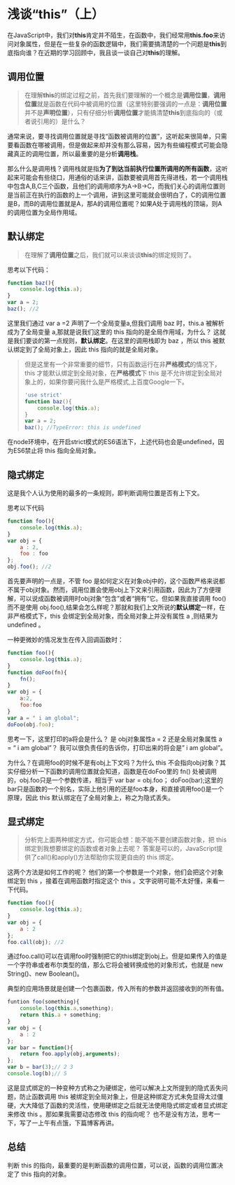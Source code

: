 # 浅谈“this”（上）

在JavaScript中，我们对**this**肯定并不陌生，在函数中，我们经常用**this.foo**来访问对象属性，但是在一些复杂的函数逻辑中，我们需要搞清楚的一个问题是**this**到底指向谁？在近期的学习回顾中，我且谈一谈自己对**this**的理解。

## 调用位置

> 在理解**this**的绑定过程之前，首先我们要理解的一个概念是**调用位置**，**调用位置**就是函数在代码中被调用的位置（这里特别要强调的一点是：**调用位置**并不是**声明位置**），只有仔细分析**调用位置**才能搞清楚**this**到底指向的（或者说引用的）是什么？

通常来说，要寻找调用位置就是寻找“函数被调用的位置”，这听起来很简单，只需要看函数在哪被调用，但是做起来却并没有那么容易，因为有些编程模式可能会隐藏真正的调用位置，所以最重要的是分析**调用栈**。

那么什么是调用栈？调用栈就是指**为了到达当前执行位置所调用的所有函数**，这听起来可能会有些绕口，用通俗的话来讲，函数要被调用首先得进栈，若一个调用栈中包含A,B,C三个函数，且他们的调用顺序为A->B->C，而我们关心的调用位置则是当前正在执行的函数的上一个调用，讲到这里可能就会很明白了，C的调用位置是B，而B的调用位置就是A，那A的调用位置呢？如果A处于调用栈的顶端，则A的调用位置为全局作用域。

## 默认绑定

> 在理解了**调用位置**之后，我们就可以来谈谈**this**的绑定规则了。

思考以下代码：

```js
function baz(){
    console.log(this.a);
}
var a = 2;
baz(); //2
```



这里我们通过 var a =2 声明了一个全局变量a,但我们调用 baz 时，this.a 被解析成为了全局变量 a,那就是说我们这里的 this 指向的是全局作用域，为什么？
这就是我们要谈的第一点规则，**默认绑定**。在这里的调用栈即为 baz ，所以 this 被默认绑定到了全局对象上，因此 this 指向的就是全局对象。

> 但是这里有一个非常重要的细节，只有函数运行在非**严格模式**的情况下， this 才能默认绑定到全局对象，在**严格模式**下 this 是不允许绑定到全局对象上的，如果你要问我什么是严格模式,上百度Google一下。
>
> ```js
> 'use strict'
> function baz(){
>     console.log(this.a);
> }
> var a = 2;
> baz(); //TypeError: this is undefined
> ```

在node环境中，在开启strict模式的ES6语法下，上述代码也会是undefined，因为ES6禁止将 this 指向全局对象。

## 隐式绑定

这是我个人认为使用的最多的一条规则，即判断调用位置是否有上下文。

思考以下代码

```js
function foo(){
    console.log(this.a);
}
var obj = {
    a : 2,
    foo : foo
};
obj.foo(); //2
```



首先要声明的一点是，不管 foo 是如何定义在对象obj中的，这个函数严格来说都不属于obj对象。然而，调用位置会使用obj上下文来引用函数，因此为了方便理解，可以说成函数被调用时obj对象“包含”或者“拥有”它。但如果我直接调用 foo() 而不是使用 obj.foo(),结果会怎么样呢？那就和我们上文所说的**默认绑定**一样，在非严格模式下，this 会绑定到全局对象，而全局对象上并没有属性 a ,则结果为 undefined 。

一种更微妙的情况发生在传入回调函数时：

```js
function foo(){
    console.log(this.a);
}
function doFoo(fn){
    fn();
}
var obj = {
    a:2,
    foo:foo
}
var a = " i am global";
doFoo(obj.foo);
```



思考一下，这里打印的a将会是什么？ 是 obj对象属性a = 2 还是全局对象属性 a = “ i am global”？ 我可以很负责任的告诉你，打印出来的将会是” i am global”。

为什么？在调用foo的时候不是有obj上下文吗？为什么 this 不会指向obj对象？其实仔细分析一下函数的调用位置就会知道，函数是在doFoo里的 fn() 处被调用的，obj.foo只是一个参数传递，相当于 var bar = obj.foo； doFoo(bar);这里的bar只是函数的一个别名，实际上他引用的还是foo本身，和直接调用foo()是一个原理，因此 this 默认绑定在了全局对象上，称之为隐式丢失。

## 显式绑定

> 分析完上面两种绑定方式，你可能会想：能不能不要创建函数对象，把 this 绑定到我想要绑定的函数或者对象上去呢？ 答案是可以的，JavaScript提供了call()和apply()方法帮助你实现更自由的 this 绑定。

这两个方法是如何工作的呢？ 他们的第一个参数是一个对象，他们会把这个对象绑定到 this ，接着在调用函数时指定这个 this 。文字说明可能不太好懂，来看一下代码。

```js
function foo(){
    console.log(this.a);
}
var obj = {
    a : 2
};
foo.call(obj); //2
```

通过foo.call()可以在调用foo时强制把它的this绑定到obj上。但是如果传入的值是一个字符串或者布尔类型的值，那么它将会被转换成他的对象形式，也就是 new String()、new Boolean()。

典型的应用场景就是创建一个包裹函数，传入所有的参数并返回接收到的所有值。

```js
funtion foo(something){
    console.log(this.a,something);
    return this.a + something;
}
var obj = {
    a : 2
};
var bar = function(){
    return foo.apply(obj,arguments);
};
var b = bar(3);// 2 3
console.log(b);// 5
```



这是显式绑定的一种变种方式称之为硬绑定，他可以解决上文所提到的隐式丢失问题，防止函数调用 this 被绑定到全局对象上，但是这种绑定方式未免显得太过僵硬，大大降低了函数的灵活性，使用硬绑定之后就无法使用隐式绑定或者显式绑定来修改 this 。那如果我需要动态修改 this 的指向呢？ 也不是没有方法，思考一下，写了一上午有点饿，下篇博客再讲。

## 总结

判断 this 的指向，最重要的是判断函数的调用位置，可以说，函数的调用位置决定了 this 指向的对象。